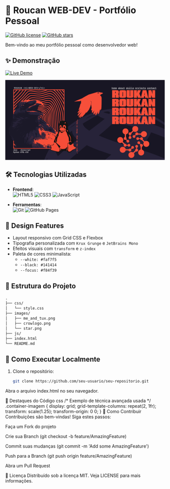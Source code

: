 # 🚀 Roucan WEB-DEV - Portfólio Pessoal

[![GitHub license](https://img.shields.io/github/license/GabrielGit10110/GabrielGit10110.github.io)](LICENSE)
[![GitHub stars](https://img.shields.io/github/stars/seu-usuario/seu-repositorio)](https://github.com/GabrielGit10110/GabrielGit10110.github.io/stargazers)

Bem-vindo ao meu portfólio pessoal como desenvolvedor web! 

## ✨ Demonstração

[![Live Demo](https://img.shields.io/badge/-Live%20Demo-blue?style=for-the-badge)](https://gabrielgit10110.github.io/)

![Captura de Tela do Site](images/screenshot.png)

## 🛠 Tecnologias Utilizadas

- **Frontend**:  
  ![HTML5](https://img.shields.io/badge/-HTML5-E34F26?logo=html5&logoColor=white)
  ![CSS3](https://img.shields.io/badge/-CSS3-1572B6?logo=css3&logoColor=white)
  ![JavaScript](https://img.shields.io/badge/-JavaScript-F7DF1E?logo=javascript&logoColor=black)

- **Ferramentas**:  
  ![Git](https://img.shields.io/badge/-Git-F05032?logo=git&logoColor=white)
  ![GitHub Pages](https://img.shields.io/badge/-GitHub%20Pages-222222?logo=github&logoColor=white)

## 🎨 Design Features

- Layout responsivo com Grid CSS e Flexbox
- Tipografia personalizada com `Krux Grunge` e `JetBrains Mono`
- Efeitos visuais com `transform` e `z-index`
- Paleta de cores minimalista:
  - `--white: #faf7f5`
  - `--black: #141414`
  - `--focus: #f84f39`

## 📂 Estrutura do Projeto
```plaintext
.
├── css/
│   └── style.css
├── images/
│   ├── me_and_tux.png
│   ├── crowlogo.png
│   └── star.png
├── js/
├── index.html
└── README.md
```
## 🚀 Como Executar Localmente

1. Clone o repositório:
   ```bash
   git clone https://github.com/seu-usuario/seu-repositorio.git
Abra o arquivo index.html no seu navegador.

🌟 Destaques do Código
css
/* Exemplo de técnica avançada usada */
.container-imagem {
  display: grid;
  grid-template-columns: repeat(2, 1fr);
  transform: scale(1.25);
  transform-origin: 0 0;
}
🤝 Como Contribuir
Contribuições são bem-vindas! Siga estes passos:

Faça um Fork do projeto

Crie sua Branch (git checkout -b feature/AmazingFeature)

Commit suas mudanças (git commit -m 'Add some AmazingFeature')

Push para a Branch (git push origin feature/AmazingFeature)

Abra um Pull Request

📄 Licença
Distribuído sob a licença MIT. Veja LICENSE para mais informações.
